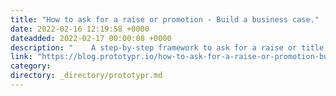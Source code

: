 ```yaml
---
title: "How to ask for a raise or promotion - Build a business case."
date: 2022-02-16 12:19:58 +0000
dateadded: 2022-02-17 00:00:08 +0000
description: "    A step-by-step framework to ask for a raise or title promotion  Continue reading on Prototypr »  "
link: "https://blog.prototypr.io/how-to-ask-for-a-raise-or-promotion-build-a-business-case-a2242707809f?source=rss----eb297ea1161a---4"
category:
directory: _directory/prototypr.md
---
```

